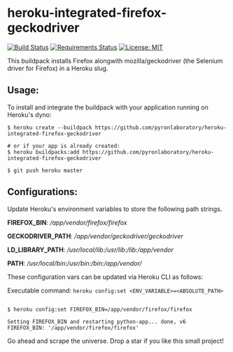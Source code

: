 # heroku-integrated-firefox-geckodriver

[![Build Status](https://travis-ci.org/pyronlaboratory/heroku-integrated-firefox-geckodriver.svg?branch=master)](https://travis-ci.org/pyronlaboratory/heroku-integrated-firefox-geckodriver)
[![Requirements Status](https://requires.io/github/pyronlaboratory/heroku-integrated-firefox-geckodriver/requirements.svg?branch=master)](https://requires.io/github/pyronlaboratory/heroku-integrated-firefox-geckodriver/requirements/?branch=master)
[![License: MIT](https://img.shields.io/badge/License-MIT-yellow.svg)](https://opensource.org/licenses/MIT)

This buildpack installs Firefox alongwith mozilla/geckodriver (the Selenium driver for Firefox) in a Heroku slug.

Usage:
-----

To install and integrate the buildpack with your application running on Heroku's dyno:

```shell
$ heroku create --buildpack https://github.com/pyronlaboratory/heroku-integrated-firefox-geckodriver

# or if your app is already created:
$ heroku buildpacks:add https://github.com/pyronlaboratory/heroku-integrated-firefox-geckodriver

$ git push heroku master
```
Configurations:
---------------
Update Heroku's environment variables to store the following path strings. 
                                
  
**FIREFOX_BIN**: */app/vendor/firefox/firefox*

**GECKODRIVER_PATH**: */app/vendor/geckodriver/geckodriver*

**LD_LIBRARY_PATH**: */usr/local/lib:/usr/lib:/lib:/app/vendor*

**PATH**: */usr/local/bin:/usr/bin:/bin:/app/vendor/*

                

These configuration vars can be updated via Heroku CLI as follows:

Executable command: `heroku config:set <ENV_VARIABLE>=<ABSOLUTE_PATH>`

```shell

$ heroku config:set FIREFOX_BIN=/app/vendor/firefox/firefox

Setting FIREFOX_BIN and restarting python-app... done, v6
FIREFOX_BIN: '/app/vendor/firefox/firefox'

```

Go ahead and scrape the universe. Drop a star if you like this small project!
